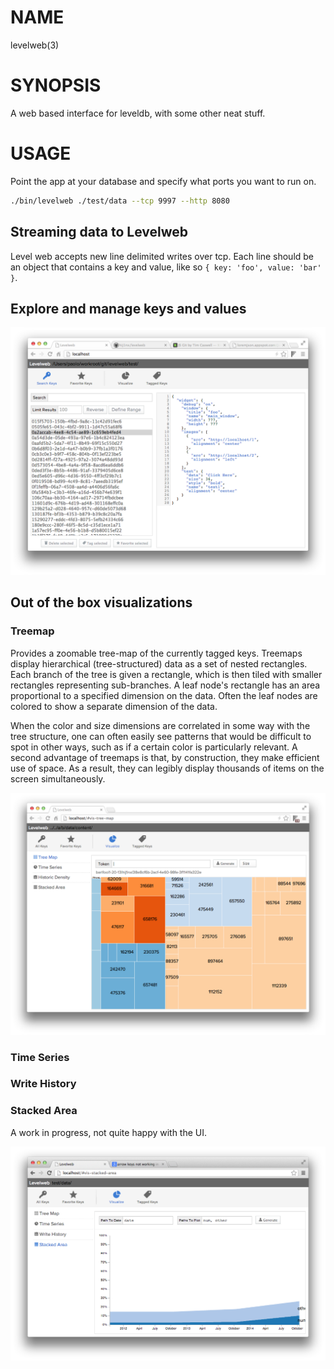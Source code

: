 # NAME
levelweb(3)

# SYNOPSIS
A web based interface for leveldb, with some other neat stuff.

# USAGE
Point the app at your database and specify what ports you want to run on.
```bash
./bin/levelweb ./test/data --tcp 9997 --http 8080
```

## Streaming data to Levelweb
Level web accepts new line delimited writes over tcp. Each line should be an 
object that contains a key and value, like so `{ key: 'foo', value: 'bar' }`.

## Explore and manage keys and values
![screenshot](/screenshot.png)

## Out of the box visualizations

### Treemap
Provides a zoomable tree-map of the currently tagged keys. Treemaps display 
hierarchical (tree-structured) data as a set of nested rectangles. Each branch
of the tree is given a rectangle, which is then tiled with smaller rectangles 
representing sub-branches. A leaf node's rectangle has an area proportional to 
a specified dimension on the data. Often the leaf nodes are colored to show a 
separate dimension of the data.

When the color and size dimensions are correlated in some way with the tree 
structure, one can often easily see patterns that would be difficult to spot in 
other ways, such as if a certain color is particularly relevant. A second 
advantage of treemaps is that, by construction, they make efficient use of 
space. As a result, they can legibly display thousands of items on the screen 
simultaneously.

![screenshot](/screenshot2.png)

### Time Series

### Write History

### Stacked Area
A work in progress, not quite happy with the UI.

![screenshot](/screenshot3.png)